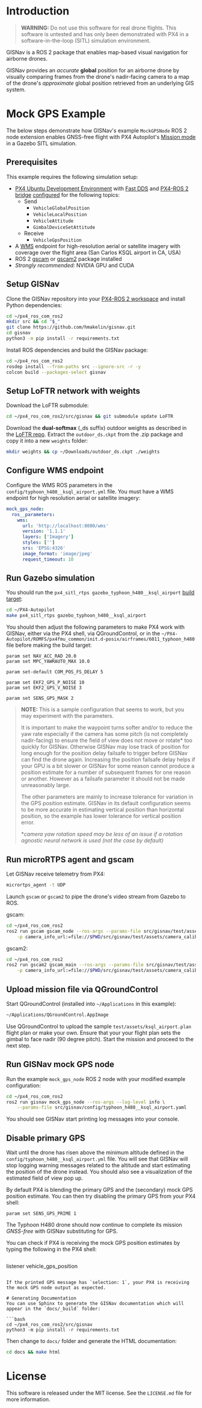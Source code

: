 # Introduction
> **WARNING:** Do not use this software for real drone flights. This software is untested and has only been demonstrated
> with PX4 in a software-in-the-loop (SITL) simulation environment.

GISNav is a ROS 2 package that enables map-based visual navigation for airborne drones.

GISNav provides an *accurate* **global** position for an airborne drone by visually comparing frames from the drone's 
nadir-facing camera to a map of the drone's *approximate* global position retrieved from an underlying 
GIS system.

# Mock GPS Example
The below steps demonstrate how GISNav's example `MockGPSNode` ROS 2 node extension enables GNSS-free flight with PX4 
Autopilot's [Mission mode](https://docs.px4.io/v1.12/en/flight_modes/mission.html) in a Gazebo SITL simulation.

## Prerequisites
This example requires the following simulation setup:
* [PX4 Ubuntu Development Environment](https://docs.px4.io/v1.12/en/dev_setup/dev_env_linux_ubuntu.html) with 
[Fast DDS](https://docs.px4.io/v1.12/en/dev_setup/fast-dds-installation.html>) and 
[PX4-ROS 2 bridge](https://docs.px4.io/v1.12/en/ros/ros2_comm.html) 
[configured](https://docs.px4.io/v1.12/en/middleware/micrortps.html#supported-uorb-messages) for the following topics:
  * Send
    * ``VehicleGlobalPosition``
    * ``VehicleLocalPosition``
    * ``VehicleAttitude``
    * ``GimbalDeviceSetAttitude``
  * Receive
    * ``VehicleGpsPosition``
* A [WMS](https://en.wikipedia.org/wiki/Web_Map_Service) endpoint for high-resolution aerial or satellite imagery with 
coverage over the flight area (San Carlos KSQL airport in CA, USA)
* ROS 2 [gscam](https://index.ros.org/r/gscam/) or [gscam2](https://github.com/clydemcqueen/gscam2) 
package installed
* *Strongly recommended:* NVIDIA GPU and CUDA


## Setup GISNav
Clone the GISNav repository into your 
[PX4-ROS 2 workspace](https://docs.px4.io/main/en/ros/ros2_comm.html#build-ros-2-workspace) and install Python 
dependencies:
```bash
cd ~/px4_ros_com_ros2
mkdir src && cd "$_"
git clone https://github.com/hmakelin/gisnav.git
cd gisnav
python3 -m pip install -r requirements.txt
```

Install ROS dependencies and build the GISNav package:
```bash
cd ~/px4_ros_com_ros2
rosdep install --from-paths src --ignore-src -r -y
colcon build --packages-select gisnav
```

## Setup LoFTR network with weights
Download the LoFTR submodule:
```bash
cd ~/px4_ros_com_ros2/src/gisnav && git submodule update LoFTR
```

Download the **dual-softmax** (_ds suffix) outdoor weights as described in the 
[LoFTR repo](https://github.com/zju3dv/LoFTR). Extract the `outdoor_ds.ckpt` from the .zip package and copy it into a 
new `weights` folder:
```bash
mkdir weights && cp ~/Downloads/outdoor_ds.ckpt ./weights
```

## Configure WMS endpoint
Configure the WMS ROS parameters in the `config/typhoon_h480__ksql_airport.yml` file. You must have a WMS endpoint for 
high resolution aerial or satellite imagery:
```yaml
mock_gps_node:
  ros__parameters:
    wms:
      url: 'http://localhost:8080/wms'
      version: '1.1.1'
      layers: ['Imagery']
      styles: ['']
      srs: 'EPSG:4326'
      image_format: 'image/jpeg'
      request_timeout: 10
```

## Run Gazebo simulation
You should run the `px4_sitl_rtps gazebo_typhoon_h480__ksql_airport` 
[build target](https://docs.px4.io/v1.12/en/dev_setup/building_px4.html#px4-make-build-targets):
```bash
cd ~/PX4-Autopilot
make px4_sitl_rtps gazebo_typhoon_h480__ksql_airport
```

You should then adjust the following parameters to make PX4 work with GISNav, either via the PX4 shell, via 
QGroundControl, or in the `~/PX4-Autopilot/ROMFS/px4fmu_common/init.d-posix/airframes/6011_typhoon_h480` file before 
making the build target:
```
param set NAV_ACC_RAD 20.0
param set MPC_YAWRAUTO_MAX 10.0

param set-default COM_POS_FS_DELAY 5

param set EKF2_GPS_P_NOISE 10
param set EKF2_GPS_V_NOISE 3

param set SENS_GPS_MASK 2
```

> **NOTE:**  This is a sample configuration that seems to work, but you may experiment with the parameters. 
> 
> It is important to make the waypoint turns softer and/or to reduce the yaw rate especially if the camera has some 
> pitch (is not completely nadir-facing) to ensure the field of view does not move or rotate* too quickly for GISNav. 
> Otherwise GISNav may lose track of position for long enough for the position delay failsafe to trigger before GISNav 
> can find the drone again. Increasing the position failsafe delay helps if your GPU is a bit slower or GISNav for some 
> reason cannot produce a position estimate for a number of subsequent frames for one reason or another. However as a 
> failsafe parameter it should not be made unreasonably large.
> 
> The other parameters are mainly to increase tolerance for variation in the GPS position estimate. GISNav in its 
> default configuration seems to be more accurate in estimating vertical position than horizontal position, so the 
> example has lower tolerance for vertical position error.
> 
> *_camera yaw rotation speed may be less of an issue if a rotation agnostic neural network is used (not the case by 
> default)_


## Run microRTPS agent and gscam
Let GISNav receive telemetry from PX4:
```bash
micrortps_agent -t UDP
```

Launch `gscam` or `gscam2` to pipe the drone's video stream from Gazebo to ROS.

gscam:
```bash
cd ~/px4_ros_com_ros2
ros2 run gscam gscam_node --ros-args --params-file src/gisnav/test/assets/gscam_params.yaml \
    -p camera_info_url:=file://$PWD/src/gisnav/test/assets/camera_calibration.yaml
```

gscam2:
```bash
cd ~/px4_ros_com_ros2
ros2 run gscam2 gscam_main --ros-args --params-file src/gisnav/test/assets/gscam_params.yaml \
    -p camera_info_url:=file://$PWD/src/gisnav/test/assets/camera_calibration.yaml
```


## Upload mission file via QGroundControl
Start QGroundControl (installed into `~/Applications` in this example):
```bash
~/Applications/QGroundControl.AppImage
```

Use QGroundControl to upload the sample `test/assets/ksql_airport.plan` flight plan or make your own. Ensure that your 
your flight plan sets the gimbal to face nadir (90 degree pitch). Start the mission and proceed to the next step.


## Run GISNav mock GPS node
Run the example `mock_gps_node` ROS 2 node with your modified example configuration:
```bash
cd ~/px4_ros_com_ros2
ros2 run gisnav mock_gps_node --ros-args --log-level info \
    --params-file src/gisnav/config/typhoon_h480__ksql_airport.yaml
```
You should see GISNav start printing log messages into your console.


## Disable primary GPS
Wait until the drone has risen above the minimum altitude defined in the ``config/typhoon_h480__ksql_airport.yml`` 
file. You will see that GISNav will stop logging warning messages related to the altitude and start estimating the 
position of the drone instead. You should also see a visualization of the estimated field of view pop up.

By default PX4 is blending the primary GPS and the (secondary) mock GPS position estimate. You can then try disabling 
the primary GPS from your PX4 shell:
```
param set SENS_GPS_PRIME 1
```

The Typhoon H480 drone should now continue to complete its mission *GNSS-free* with GISNav substituting for GPS.

You can check if PX4 is receiving the mock GPS position estimates by typing the following in the PX4 shell:
```
```
listener vehicle_gps_position
```

If the printed GPS message has `selection: 1`, your PX4 is receiving the mock GPS node output as expected.

# Generating Documentation
You can use Sphinx to generate the GISNav documentation which will appear in the `docs/_build` folder:

```bash
cd ~/px4_ros_com_ros2/src/gisnav
python3 -m pip install -r requirements.txt
```

Then change to `docs/` folder and generate the HTML documentation:
```bash
cd docs && make html
```

# License
This software is released under the MIT license. See the `LICENSE.md` file for more information.